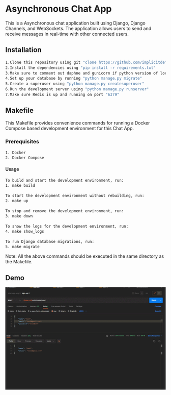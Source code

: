 # Asynchronous Chat App

This is a Asynchronous chat application built using Django, Django Channels, and WebSockets. The application allows users to send and receive messages in real-time with other connected users.

## Installation

```bash
1.Clone this repository using git "clone https://github.com/implicitdefcncdragneel/1-1AsyncChatApp_JWT.git"
2.Install the dependencies using "pip install -r requirements.txt"
3.Make sure to comment out daphne and gunicorn if python version of local enviroment is greater than "3.10"
4.Set up your database by running "python manage.py migrate"
5.Create a superuser using "python manage.py createsuperuser"
6.Run the development server using "python manage.py runserver"
7.Make sure Redis is up and running on port "6379"
```

## Makefile

This Makefile provides convenience commands for running a Docker Compose based development environment for this Chat App.

### Prerequisites

    1. Docker
    2. Docker Compose

#### Usage

    To build and start the development environment, run:
    1. make build

    To start the development environment without rebuilding, run:
    2. make up

    To stop and remove the development environment, run:
    3. make down

    To show the logs for the development environment, run:
    4. make show_logs

    To run Django database migrations, run:
    5. make migrate

Note: All the above commands should be executed in the same directory as the Makefile.

## Demo

![](https://github.com/implicitdefcncdragneel/1-1AsyncChatApp_JWT/blob/main/asyncChatApp.gif)
